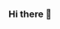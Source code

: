 ### Hi there 👋

<!--
**PonchoSec/PonchoSec** is a ✨ _special_ ✨ repository because its `README.md` (this file) appears on your GitHub profile.

Here are some ideas to get you started:

- 🔭 I’m currently working on researching different types of Malware.
- 🌱 I’m currently learning TCM's Practical Malware Analysis & Triage Course.
- 👯 I’m looking to collaborate on ... N/A
- 🤔 I’m looking for help with ... N/A
- 💬 Ask me about anything Malware related.
- 📫 How to reach me: Twitter: @PonchoSec
- 😄 Pronouns: She/Her
- ⚡ Fun fact: I like to listen to LoFi beats.
-->
